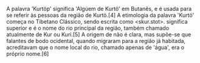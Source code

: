 A palavra 'Kurtöp' significa 'Algúem de Kurtö' em Butanês, e é usada para se referir às pessoas da região de Kurtö.[4] A etimologia da palavra 'Kurtö' começa no Tibetano Clássico, sendo escrita como <skur.stot>. <stot> significa superior e <skur> é o nome do rio principal da região, também chamado atualmente de Kur ou Kuri.[5] A origem de <skur> não é clara, mas supõe-se que falantes de bodo ocidental, quando migraram para a região já habitada, acreditavam que o nome local do rio, chamado apenas de 'água', era o próprio nome.[6]